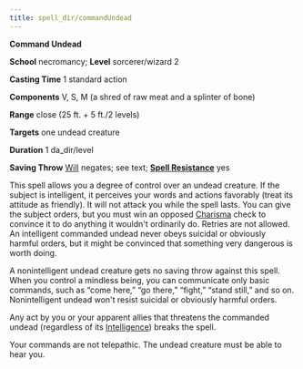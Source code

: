 ```yaml
---
title: spell_dir/commandUndead
---
```

 **Command Undead**

**School** necromancy; **Level** sorcerer/wizard 2

**Casting Time** 1 standard action

**Components** V, S, M (a shred of raw meat and a splinter of bone)

**Range** close (25 ft. + 5 ft./2 levels)

**Targets** one undead creature

**Duration** 1 da_dir/level

**Saving Throw** [Will](../combat#_will) negates; see text; **[Spell Resistance](../glossary#_spell-resistance)** yes

This spell allows you a degree of control over an undead creature. If the subject is intelligent, it perceives your words and actions favorably (treat its attitude as friendly). It will not attack you while the spell lasts. You can give the subject orders, but you must win an opposed [Charisma](../gettingStarted#_charisma-new) check to convince it to do anything it wouldn't ordinarily do. Retries are not allowed. An intelligent commanded undead never obeys suicidal or obviously harmful orders, but it might be convinced that something very dangerous is worth doing.

A nonintelligent undead creature gets no saving throw against this spell. When you control a mindless being, you can communicate only basic commands, such as “come here,” “go there,” “fight,” “stand still,” and so on. Nonintelligent undead won't resist suicidal or obviously harmful orders.

Any act by you or your apparent allies that threatens the commanded undead (regardless of its [Intelligence](../gettingStarted#_intelligence)) breaks the spell.

Your commands are not telepathic. The undead creature must be able to hear you.

